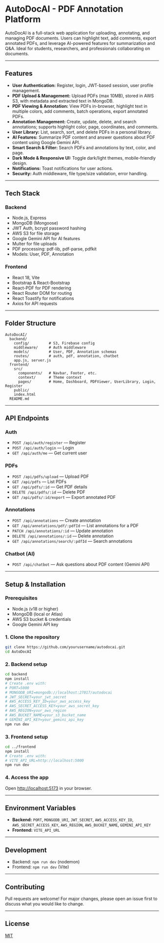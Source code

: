 # AutoDocAI - PDF Annotation Platform

AutoDocAI is a full-stack web application for uploading, annotating, and managing PDF documents. Users can highlight text, add comments, export annotated PDFs, and leverage AI-powered features for summarization and Q&A. Ideal for students, researchers, and professionals collaborating on documents.

---

## Features
- **User Authentication:** Register, login, JWT-based session, user profile management.
- **PDF Upload & Management:** Upload PDFs (max 10MB), stored in AWS S3, with metadata and extracted text in MongoDB.
- **PDF Viewing & Annotation:** View PDFs in-browser, highlight text in multiple colors, add comments, batch operations, export annotated PDFs.
- **Annotation Management:** Create, update, delete, and search annotations; supports highlight color, page, coordinates, and comments.
- **User Library:** List, search, sort, and delete PDFs in a personal library.
- **AI Features:** Summarize PDF content and answer questions about PDF content using Google Gemini API.
- **Smart Search & Filter:** Search PDFs and annotations by text, color, and page.
- **Dark Mode & Responsive UI:** Toggle dark/light themes, mobile-friendly design.
- **Notifications:** Toast notifications for user actions.
- **Security:** Auth middleware, file type/size validation, error handling.

---

## Tech Stack

### Backend
- Node.js, Express
- MongoDB (Mongoose)
- JWT Auth, bcrypt password hashing
- AWS S3 for file storage
- Google Gemini API for AI features
- Multer for file uploads
- PDF processing: pdf-lib, pdf-parse, pdfkit
- Models: User, PDF, Annotation

### Frontend
- React 18, Vite
- Bootstrap & React-Bootstrap
- React-PDF for PDF rendering
- React Router DOM for routing
- React Toastify for notifications
- Axios for API requests

---

## Folder Structure
```
AutoDocAI/
  backend/
    config/         # S3, Firebase config
    middleware/     # Auth middleware
    models/         # User, PDF, Annotation schemas
    routes/         # auth, pdf, annotation, chatbot
    app.js, server.js
  frontend/
    src/
      components/   # Navbar, Footer, etc.
      context/      # Theme context
      pages/        # Home, Dashboard, PDFViewer, UserLibrary, Login, Register
    public/
    index.html
  README.md
```

---

## API Endpoints

### Auth
- `POST /api/auth/register` — Register
- `POST /api/auth/login` — Login
- `GET /api/auth/me` — Get current user

### PDFs
- `POST /api/pdfs/upload` — Upload PDF
- `GET /api/pdfs` — List PDFs
- `GET /api/pdfs/:id` — Get PDF details
- `DELETE /api/pdfs/:id` — Delete PDF
- `GET /api/pdfs/:id/export` — Export annotated PDF

### Annotations
- `POST /api/annotations` — Create annotation
- `GET /api/annotations/pdf/:pdfId` — List annotations for a PDF
- `PATCH /api/annotations/:id` — Update annotation
- `DELETE /api/annotations/:id` — Delete annotation
- `GET /api/annotations/search/:pdfId` — Search annotations

### Chatbot (AI)
- `POST /api/chatbot` — Ask questions about PDF content (Gemini API)

---

## Setup & Installation

### Prerequisites
- Node.js (v18 or higher)
- MongoDB (local or Atlas)
- AWS S3 bucket & credentials
- Google Gemini API key

### 1. Clone the repository
```bash
git clone https://github.com/yourusername/autodocai.git
cd AutoDocAI
```

### 2. Backend setup
```bash
cd backend
npm install
# Create .env with:
# PORT=5000
# MONGODB_URI=mongodb://localhost:27017/autodocai
# JWT_SECRET=your_jwt_secret
# AWS_ACCESS_KEY_ID=your_aws_access_key
# AWS_SECRET_ACCESS_KEY=your_aws_secret_key
# AWS_REGION=your_aws_region
# AWS_BUCKET_NAME=your_s3_bucket_name
# GEMINI_API_KEY=your_gemini_api_key
npm run dev
```

### 3. Frontend setup
```bash
cd ../frontend
npm install
# Create .env with:
# VITE_API_URL=http://localhost:5000
npm run dev
```

### 4. Access the app
Open [http://localhost:5173](http://localhost:5173) in your browser.

---

## Environment Variables
- **Backend:** `PORT`, `MONGODB_URI`, `JWT_SECRET`, `AWS_ACCESS_KEY_ID`, `AWS_SECRET_ACCESS_KEY`, `AWS_REGION`, `AWS_BUCKET_NAME`, `GEMINI_API_KEY`
- **Frontend:** `VITE_API_URL`

---

## Development
- Backend: `npm run dev` (nodemon)
- Frontend: `npm run dev` (Vite)

---

## Contributing
Pull requests are welcome! For major changes, please open an issue first to discuss what you would like to change.

---

## License
[MIT](LICENSE)



